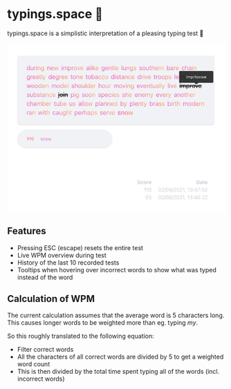 # typings.space 🚀

typings.space is a simplistic interpretation of a pleasing typing test 👋

![preview](./resources/preview.png)

## Features

- Pressing ESC (escape) resets the entire test
- Live WPM overview during test
- History of the last 10 recorded tests
- Tooltips when hovering over incorrect words to show what was typed instead of the word

## Calculation of WPM

The current calculation assumes that the average word is 5 characters long. This causes longer words to be weighted more than eg. typing _my_.

So this roughly translated to the following equation:
- Filter correct words
- All the characters of all correct words are divided by 5 to get a weighted word count
- This is then divided by the total time spent typing all of the words (incl. incorrect words)
